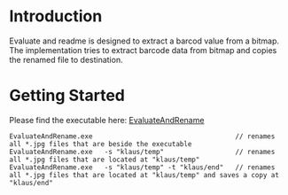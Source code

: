 # Introduction
Evaluate and readme is designed to extract a barcod value from a bitmap.
The implementation tries to extract barcode data from bitmap and copies
the renamed file to destination.

# Getting Started
Please find the executable here:
[EvaluateAndRename](https://github.com/ThalusUlysses/EvaluateBarcodeAndRenameFile/blob/master/exe/EvaluateAndRename.exe)
```
EvaluateAndRename.exe                                    // renames all *.jpg files that are beside the executable
EvaluateAndRename.exe   -s "klaus/temp"                  // renames all *.jpg files that are located at "klaus/temp"
EvaluateAndRename.exe   -s "klaus/temp" -t "klaus/end"   // renames all *.jpg files that are located at "klaus/temp" and saves a copy at "klaus/end"

```
